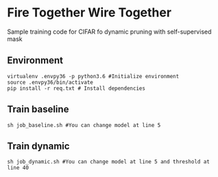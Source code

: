 # Fire Together Wire Together
Sample training code for CIFAR fo dynamic pruning with self-supervised mask

## Environment
```
virtualenv .envpy36 -p python3.6 #Initialize environment
source .envpy36/bin/activate
pip install -r req.txt # Install dependencies
```
  
## Train baseline
```
sh job_baseline.sh #You can change model at line 5
```
  
## Train dynamic
```
sh job_dynamic.sh #You can change model at line 5 and threshold at line 40
```